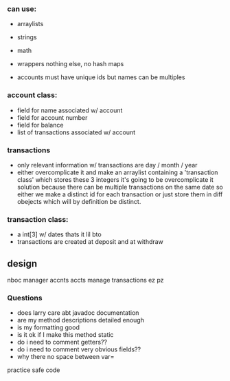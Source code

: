### can use:
- arraylists
- strings
- math
- wrappers
nothing else, no hash maps

- accounts must have unique ids but names can be multiples

### account class:
- field for name associated w/ account
- field for account number
- field for balance
- list of transactions associated w/ account
### transactions
- only relevant information w/ transactions are day / month / year
- either overcomplicate it and make an arraylist containing a 'transaction class' which stores these 3 integers
it's going to be overcomplicate it solution because there can be multiple transactions on the same date so either we make a distinct id for each transaction or just store them in diff obejects which will by definition be distinct.

### transaction class:
- a int[3] w/ dates thats it lil bto
- transactions are created at deposit and at withdraw

## design
nboc manager accnts
accts manage transactions
ez pz

### Questions
- does larry care abt javadoc documentation
- are my method descriptions detailed enough
- is my formatting good
- is it ok if I make this method static
- do i need to comment getters??
- do i need to comment very obvious fields??
- why there no space between var=


practice safe code 